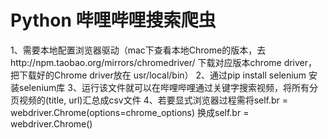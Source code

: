 # Python 哔哩哔哩搜索爬虫
1、需要本地配置浏览器驱动（mac下查看本地Chrome的版本，去http://npm.taobao.org/mirrors/chromedriver/ 下载对应版本chrome driver， 把下载好的Chrome driver放在  usr/local/bin）
2、通过pip install selenium 安装selenium库
3、运行该文件就可以在哔哩哔哩通过关键字搜索视频，将所有分页视频的(title, url)汇总成csv文件
4、若要显式浏览器过程需将self.br = webdriver.Chrome(options=chrome_options) 换成self.br = webdriver.Chrome()
